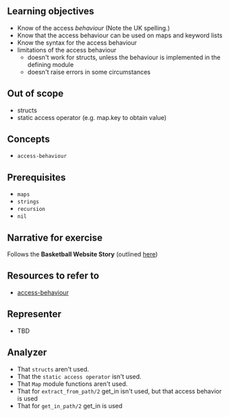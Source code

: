 ## Learning objectives

- Know of the access _behaviour_ (Note the UK spelling.)
- Know that the access behaviour can be used on maps and keyword lists
- Know the syntax for the access behaviour
- limitations of the access behaviour
  - doesn't work for structs, unless the behaviour is implemented in the defining module
  - doesn't raise errors in some circumstances

## Out of scope

- structs
- static access operator (e.g. map.key to obtain value)

## Concepts

- `access-behaviour`

## Prerequisites

- `maps`
- `strings`
- `recursion`
- `nil`

## Narrative for exercise

Follows the **Basketball Website Story** (outlined [here](https://github.com/exercism/v3/blob/master/reference/stories/deep-dig.basketball-team-website.md))

## Resources to refer to

- [access-behaviour](https://hexdocs.pm/elixir/Access.html)

## Representer

- TBD

## Analyzer

- That `structs` aren't used.
- That the `static access operator` isn't used.
- That `Map` module functions aren't used.
- That for `extract_from_path/2` get_in isn't used, but that access behavior is used
- That for `get_in_path/2` get_in is used

